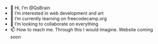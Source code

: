- 👋 Hi, I’m @QsBrain
- 👀 I’m interested in web development and art
- 🌱 I’m currently learning on freecodecamp.org
- 💞️ I’m looking to collaborate on everything
- 📫 How to reach me. Through this I would imagine. Website coming soon 

<!---
QsBrain/QsBrain is a ✨ special ✨ repository because its `README.md` (this file) appears on your GitHub profile.
You can click the Preview link to take a look at your changes.
--->
